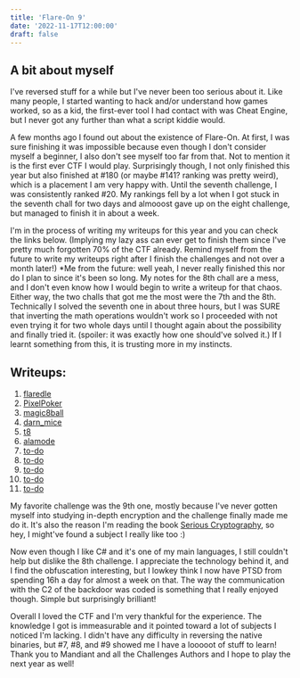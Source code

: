 ```yaml
---
title: 'Flare-On 9'
date: '2022-11-17T12:00:00'
draft: false
---
```


## A bit about myself
I've reversed stuff for a while but I've never been too serious about it. Like many people, I started wanting to hack and/or understand how games worked, so as a kid, the first-ever tool I had contact with was Cheat Engine, but I never got any further than what a script kiddie would.

A few months ago I found out about the existence of Flare-On. At first, I was sure finishing it was impossible because even though I don't consider myself a beginner, I also don't see myself too far from that. Not to mention it is the first ever CTF I would play. Surprisingly though, I not only finished this year but also finished at #180 (or maybe #141? ranking was pretty weird), which is a placement I am very happy with. Until the seventh challenge, I was consistently ranked #20. My rankings fell by a lot when I got stuck in the seventh chall for two days and almooost gave up on the eight challenge, but managed to finish it in about a week.

I'm in the process of writing my writeups for this year and you can check the links below. (Implying my lazy ass can ever get to finish them since I've pretty much forgotten 70% of the CTF already. Remind myself from the future to write my writeups right after I finish the challenges and not over a month later!) 
*Me from the future: well yeah, I never really finished this nor do I plan to since it's been so long. My notes for the 8th chall are a mess, and I don't even know how I would begin to write a writeup for that chaos. Either way, the two challs that got me the most were the 7th and the 8th. Technically I solved the seventh one in about three hours, but I was SURE that inverting the math operations wouldn't work so I proceeded with not even trying it for two whole days until I thought again about the possibility and finally tried it. (spoiler: it was exactly how one should've solved it.) If I learnt something from this, it is trusting more in my instincts.

## Writeups:
1. [flaredle](https://github.com/bearbearsbarebear/writeups/blob/main/flareon9/01_flaredle/writeup.md)
2. [PixelPoker](https://github.com/bearbearsbarebear/writeups/blob/main/flareon9/02_PixelPoker/writeup.md)
3. [magic8ball](https://github.com/bearbearsbarebear/writeups/blob/main/flareon9/03_magic8ball/writeup.md)
4. [darn_mice](https://github.com/bearbearsbarebear/writeups/blob/main/flareon9/04_darn_mice/writeup.md)
5. [t8](https://github.com/bearbearsbarebear/writeups/blob/main/flareon9/05_t8/writeup.md)
6. [alamode](https://github.com/bearbearsbarebear/writeups/blob/main/flareon9/06_alamode/writeup.md)
7. [to-do]()
8. [to-do]()
9. [to-do]()
10. [to-do]()
11. [to-do]()

My favorite challenge was the 9th one, mostly because I've never gotten myself into studying in-depth encryption and the challenge finally made me do it. It's also the reason I'm reading the book [Serious Cryptography](https://www.amazon.ca/Serious-Cryptography-Practical-Introduction-Encryption/dp/1593278268), so hey, I might've found a subject I really like too :)

Now even though I like C# and it's one of my main languages, I still couldn't help but dislike the 8th challenge. I appreciate the technology behind it, and I find the obfuscation interesting, but I lowkey think I now have PTSD from spending 16h a day for almost a week on that. The way the communication with the C2 of the backdoor was coded is something that I really enjoyed though. Simple but surprisingly brilliant!

Overall I loved the CTF and I'm very thankful for the experience. The knowledge I got is immeasurable and it pointed toward a lot of subjects I noticed I'm lacking. I didn't have any difficulty in reversing the native binaries, but #7, #8, and #9 showed me I have a looooot of stuff to learn!
Thank you to Mandiant and all the Challenges Authors and I hope to play the next year as well!
